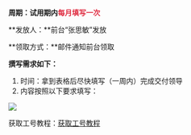 **周期：**试用期内**<font style="color:#DF2A3F;">每月填写一次</font>**

**发放人：**前台“张思敏”发放

**领取方式：**邮件通知前台领取

**撰写需求如下：**

1. 时间：拿到表格后尽快填写（一周内）完成交付领导
2. 内容按照以下要求填写：

![](https://cdn.nlark.com/yuque/0/2024/png/12926950/1712907660706-278aec47-dce5-4701-8a06-c02997bdf8e9.png)

获取工号教程：[获取工号教程](https://snh48group.yuque.com/org-wiki-snh48group-ec9yge/rgqlf2/garghfgsvppcgt90)

